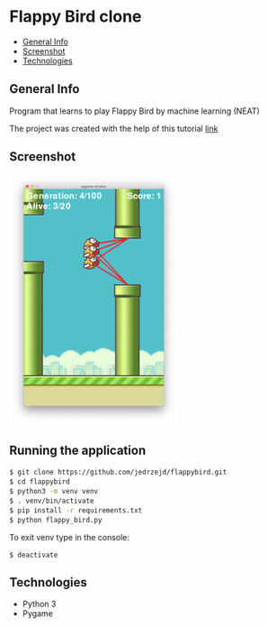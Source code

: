 # Flappy Bird clone

* [General Info](#General-Info)
* [Screenshot](#Screenshot)
* [Technologies](#Technologies)

## General Info
 
 Program that learns to play Flappy Bird by machine learning (NEAT)

 The project was created with the help of this tutorial [link](https://www.youtube.com/watch?v=MMxFDaIOHsE&t=9s)

## Screenshot
 
 <img src="https://raw.githubusercontent.com/jedrzejd/flappybird/master/imgs/screenshot.png" width="300">
 
## Running the application

```bash
$ git clone https://github.com/jedrzejd/flappybird.git
$ cd flappybird
$ python3 -m venv venv
$ . venv/bin/activate
$ pip install -r requirements.txt
$ python flappy_bird.py
```
To exit venv type in the console:
```
$ deactivate
```
## Technologies
* Python 3
* Pygame
